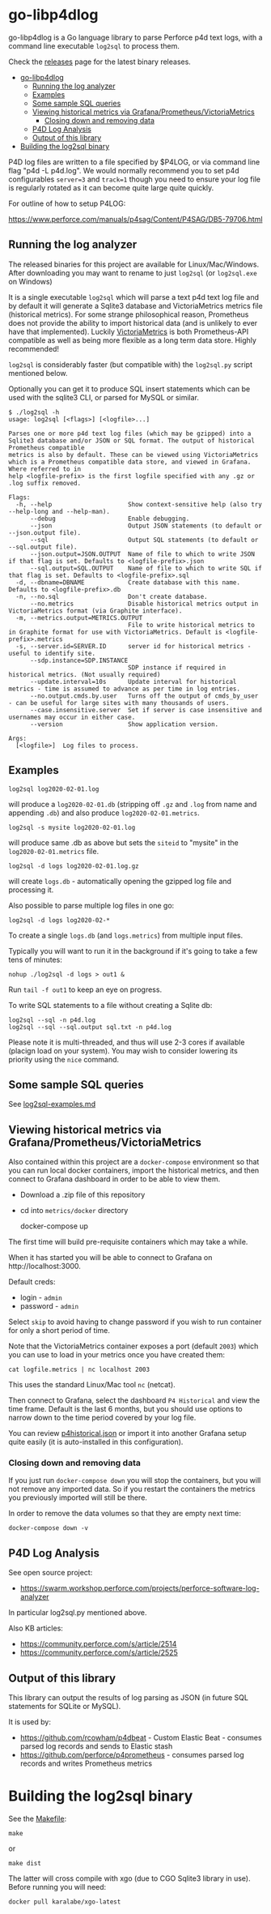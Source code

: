 # go-libp4dlog

go-libp4dlog is a Go language library to parse Perforce p4d text logs, with a command line executable `log2sql` to process them.

Check the [releases](https://github.com/rcowham/go-libp4dlog/releases) page for the latest binary releases.

- [go-libp4dlog](#go-libp4dlog)
  - [Running the log analyzer](#running-the-log-analyzer)
  - [Examples](#examples)
  - [Some sample SQL queries](#some-sample-sql-queries)
  - [Viewing historical metrics via Grafana/Prometheus/VictoriaMetrics](#viewing-historical-metrics-via-grafanaprometheusvictoriametrics)
    - [Closing down and removing data](#closing-down-and-removing-data)
  - [P4D Log Analysis](#p4d-log-analysis)
  - [Output of this library](#output-of-this-library)
- [Building the log2sql binary](#building-the-log2sql-binary)

P4D log files are written to a file specified by $P4LOG, or via command line flag "p4d -L p4d.log". We would normally 
recommend you to set p4d configurables `server=3` and `track=1` though you need to ensure your log file is regularly rotated as it can become quite large quite quickly.

For outline of how to setup P4LOG:

https://www.perforce.com/manuals/p4sag/Content/P4SAG/DB5-79706.html

## Running the log analyzer

The released binaries for this project are available for Linux/Mac/Windows. After downloading you may want to rename to just `log2sql` (or `log2sql.exe` on Windows)

It is a single executable `log2sql` which will parse a text p4d text log file and by default it will generate a Sqlite3 
database and VictoriaMetrics metrics file (historical metrics). 
For some strange philosophical reason, Prometheus does not provide the ability to import historical data (and is unlikely to ever
have that implemented). Luckily [VictoriaMetrics](https://victoriametrics.com/) is both Prometheus-API compatible as well as being 
more flexible as a long term data store. Highly recommended! 

`log2sql` is considerably faster (but compatible with) the `log2sql.py` script mentioned below.

Optionally you can get it to produce SQL insert statements which can be used with the sqlite3 CLI, or parsed for MySQL or similar.

```
$ ./log2sql -h
usage: log2sql [<flags>] [<logfile>...]

Parses one or more p4d text log files (which may be gzipped) into a Sqlite3 database and/or JSON or SQL format. The output of historical Prometheus compatible
metrics is also by default. These can be viewed using VictoriaMetrics which is a Prometheus compatible data store, and viewed in Grafana. Where referred to in
help <logfile-prefix> is the first logfile specified with any .gz or .log suffix removed.

Flags:
  -h, --help                     Show context-sensitive help (also try --help-long and --help-man).
      --debug                    Enable debugging.
      --json                     Output JSON statements (to default or --json.output file).
      --sql                      Output SQL statements (to default or --sql.output file).
      --json.output=JSON.OUTPUT  Name of file to which to write JSON if that flag is set. Defaults to <logfile-prefix>.json
      --sql.output=SQL.OUTPUT    Name of file to which to write SQL if that flag is set. Defaults to <logfile-prefix>.sql
  -d, --dbname=DBNAME            Create database with this name. Defaults to <logfile-prefix>.db
  -n, --no.sql                   Don't create database.
      --no.metrics               Disable historical metrics output in VictoriaMetrics format (via Graphite interface).
  -m, --metrics.output=METRICS.OUTPUT  
                                 File to write historical metrics to in Graphite format for use with VictoriaMetrics. Default is <logfile-prefix>.metrics
  -s, --server.id=SERVER.ID      server id for historical metrics - useful to identify site.
      --sdp.instance=SDP.INSTANCE  
                                 SDP instance if required in historical metrics. (Not usually required)
      --update.interval=10s      Update interval for historical metrics - time is assumed to advance as per time in log entries.
      --no.output.cmds.by.user   Turns off the output of cmds_by_user - can be useful for large sites with many thousands of users.
      --case.insensitive.server  Set if server is case insensitive and usernames may occur in either case.
      --version                  Show application version.

Args:
  [<logfile>]  Log files to process.
```

## Examples

    log2sql log2020-02-01.log

will produce a `log2020-02-01.db` (stripping off `.gz` and `.log` from name and appending `.db`) and also produce `log2020-02-01.metrics`.

    log2sql -s mysite log2020-02-01.log

will produce same .db as above but sets the `siteid` to "mysite" in the `log2020-02-01.metrics` file.

    log2sql -d logs log2020-02-01.log.gz

will create `logs.db` - automatically opening the gzipped log file and processing it.

Also possible to parse multiple log files in one go:

    log2sql -d logs log2020-02-*

To create a single `logs.db` (and `logs.metrics`) from multiple input files.

Typically you will want to run it in the background if it's going to take a few tens of minutes:

    nohup ./log2sql -d logs > out1 &

Run `tail -f out1` to keep an eye on progress.

To write SQL statements to a file without creating a Sqlite db:

    log2sql --sql -n p4d.log
    log2sql --sql --sql.output sql.txt -n p4d.log

Please note it is multi-threaded, and thus will use 2-3 cores if available (placign load on your system). You may wish to consider 
lowering its priority using the `nice` command.

## Some sample SQL queries

See [log2sql-examples.md](log2sql-examples.md)

## Viewing historical metrics via Grafana/Prometheus/VictoriaMetrics

Also contained within this project are a `docker-compose` environment so that you can run local docker containers, import the historical
metrics, and then connect to Grafana dashboard in order to be able to view them.

* Download a .zip file of this repository
* cd into `metrics/docker` directory

    docker-compose up

The first time will build pre-requisite containers which may take a while.

When it has started you will be able to connect to Grafana on http://localhost:3000.

Default creds:
* login - `admin`
* password - `admin`

Select `skip` to avoid having to change password if you wish to run container for only a short period of time.

Note that the VictoriaMetrics container exposes a port (default `2003`) which you can use to load in your metrics once you have created them:

    cat logfile.metrics | nc localhost 2003

This uses the standard Linux/Mac tool `nc` (netcat).

Then connect to Grafana, select the dashboard `P4 Historical` and view the time frame. Default is the last 6 months, but you should 
use options to narrow down to the time period covered by your log file.

You can review [p4historical.json](dashboards/p4historical.json) or import it into another Grafana setup quite easily (it is auto-installed in this configuration).

### Closing down and removing data

If you just run `docker-compose down` you will stop the containers, but you will not remove any imported data. So if you restart the containers
the metrics you previously imported will still be there.

In order to remove the data volumes so that they are empty next time:

    docker-compose down -v

## P4D Log Analysis

See open source project:

* https://swarm.workshop.perforce.com/projects/perforce-software-log-analyzer

In particular log2sql.py mentioned above.

Also KB articles:

* https://community.perforce.com/s/article/2514
* https://community.perforce.com/s/article/2525

## Output of this library

This library can output the results of log parsing as JSON (in future SQL statements for SQLite or MySQL).

It is used by:

* https://github.com/rcowham/p4dbeat - Custom Elastic Beat - consumes parsed log records and sends to Elastic stash
* https://github.com/perforce/p4prometheus - consumes parsed log records and writes Prometheus metrics

# Building the log2sql binary

See the [Makefile](cmd/log2sql/Makefile):

    make
or

    make dist

The latter will cross compile with xgo (due to CGO Sqlite3 library in use). Before running you will need:

    docker pull karalabe/xgo-latest
